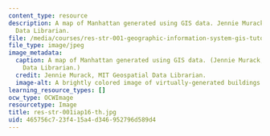 ```yaml
---
content_type: resource
description: A map of Manhattan generated using GIS data. Jennie Murack, MIT Geospatial
  Data Librarian.
file: /media/courses/res-str-001-geographic-information-system-gis-tutorial-january-iap-2016/465756c723f415a4d346952796d589d4_res-str-001iap16-th.jpg
file_type: image/jpeg
image_metadata:
  caption: A map of Manhattan generated using GIS data. (Jennie Murack, MIT Geospatial
    Data Librarian.)
  credit: Jennie Murack, MIT Geospatial Data Librarian.
  image-alt: A brightly colored image of virtually-generated buildings and streets.
learning_resource_types: []
ocw_type: OCWImage
resourcetype: Image
title: res-str-001iap16-th.jpg
uid: 465756c7-23f4-15a4-d346-952796d589d4
---
```

